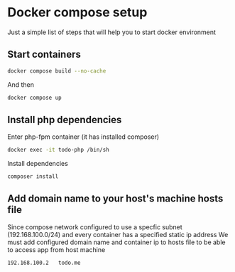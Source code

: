 # Docker compose setup

Just a simple list of steps that will help you to start docker environment

## Start containers

```sh
docker compose build --no-cache
```

And then

```sh
docker compose up
```

## Install php dependencies

Enter php-fpm container (it has installed composer)

```sh
docker exec -it todo-php /bin/sh
```

Install dependencies

```sh
composer install
```

## Add domain name to your host's machine hosts file

Since compose network configured to use a specfic subnet (192.168.100.0/24) and every container has a specified static ip address
We must add configured domain name and container ip to hosts file to be able to access app from host machine

```txt
192.168.100.2   todo.me
```
